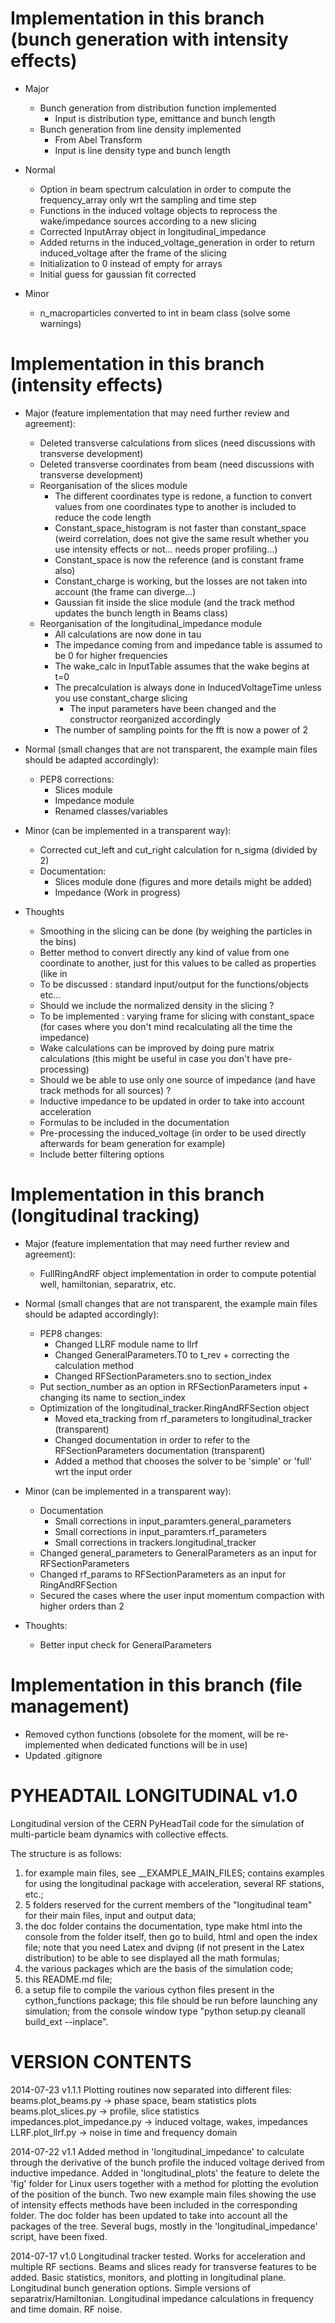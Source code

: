 Implementation in this branch (bunch generation with intensity effects)
=============================

- Major
  - Bunch generation from distribution function implemented
    - Input is distribution type, emittance and bunch length
  - Bunch generation from line density implemented
    - From Abel Transform
    - Input is line density type and bunch length

- Normal
  - Option in beam spectrum calculation in order to compute the frequency_array only wrt the sampling and time step
  - Functions in the induced voltage objects to reprocess the wake/impedance sources according to a new slicing
  - Corrected InputArray object in longitudinal_impedance
  - Added returns in the induced_voltage_generation in order to return induced_voltage after the frame of the slicing
  - Initialization to 0 instead of empty for arrays
  - Initial guess for gaussian fit corrected

- Minor
  - n_macroparticles converted to int in beam class (solve some warnings)
    

Implementation in this branch (intensity effects)
=============================

- Major (feature implementation that may need further review and agreement):
  - Deleted transverse calculations from slices (need discussions with transverse development)
  - Deleted transverse coordinates from beam (need discussions with transverse development)
  - Reorganisation of the slices module
  	- The different coordinates type is redone, a function to convert values from one coordinates type to another is included to reduce the code length
  	- Constant_space_histogram is not faster than constant_space (weird correlation, does not give the same result whether you use intensity effects or not... needs proper profiling...)
  	- Constant_space is now the reference (and is constant frame also)
  	- Constant_charge is working, but the losses are not taken into account (the frame can diverge...)
  	- Gaussian fit inside the slice module (and the track method updates the bunch length in Beams class)
  - Reorganisation of the longitudinal_impedance module
  	- All calculations are now done in tau
    - The impedance coming from and impedance table is assumed to be 0 for higher frequencies
    - The wake_calc in InputTable assumes that the wake begins at t=0
    - The precalculation is always done in InducedVoltageTime unless you use constant_charge slicing
   	  - The input parameters have been changed and the constructor reorganized accordingly
   	- The number of sampling points for the fft is now a power of 2
  
- Normal (small changes that are not transparent, the example main files should be adapted accordingly):
  - PEP8 corrections:
  	- Slices module
  	- Impedance module
  	- Renamed classes/variables
  
- Minor (can be implemented in a transparent way):
  - Corrected cut_left and cut_right calculation for n_sigma (divided by 2)
  - Documentation:
  	- Slices module done (figures and more details might be added)
  	- Impedance (Work in progress)
  	
- Thoughts
  - Smoothing in the slicing can be done (by weighing the particles in the bins)
  -	Better method to convert directly any kind of value from one coordinate to another, just for this values to be called as properties (like in 
  - To be discussed : standard input/output for the functions/objects etc...
  - Should we include the normalized density in the slicing ?
  - To be implemented : varying frame for slicing with constant_space (for cases where you don't mind recalculating all the time the impedance)
  - Wake calculations can be improved by doing pure matrix calculations (this might be useful in case you don't have pre-processing)
  - Should we be able to use only one source of impedance (and have track methods for all sources) ?
  - Inductive impedance to be updated in order to take into account acceleration
  - Formulas to be included in the documentation
  - Pre-processing the induced_voltage (in order to be used directly afterwards for beam generation for example)
  - Include better filtering options
  
  
Implementation in this branch (longitudinal tracking)
=============================

- Major (feature implementation that may need further review and agreement):
  - FullRingAndRF object implementation in order to compute potential well, hamiltonian, separatrix, etc.
  
- Normal (small changes that are not transparent, the example main files should be adapted accordingly):
  - PEP8 changes:
    - Changed LLRF module name to llrf
    - Changed GeneralParameters.T0 to t_rev + correcting the calculation method
    - Changed RFSectionParameters.sno to section_index
  - Put section_number as an option in RFSectionParameters input + changing its name to section_index
  - Optimization of the longitudinal_tracker.RingAndRFSection object
  	- Moved eta_tracking from rf_parameters to longitudinal_tracker (transparent)
  	- Changed documentation in order to refer to the RFSectionParameters documentation (transparent)
  	- Added a method that chooses the solver to be 'simple' or 'full' wrt the input order
  
- Minor (can be implemented in a transparent way):
  - Documentation
  	- Small corrections in input_paramters.general_parameters
  	- Small corrections in input_paramters.rf_parameters
  	- Small corrections in trackers.longitudinal_tracker
  - Changed general_parameters to GeneralParameters as an input for RFSectionParameters
  - Changed rf_params to RFSectionParameters as an input for RingAndRFSection
  - Secured the cases where the user input momentum compaction with higher orders than 2
  
- Thoughts:
  - Better input check for GeneralParameters
  

Implementation in this branch (file management)
=============================
- Removed cython functions (obsolete for the moment, will be re-implemented when dedicated functions will be in use)
- Updated .gitignore



PYHEADTAIL LONGITUDINAL v1.0
==========

Longitudinal version of the CERN PyHeadTail code for the simulation of multi-particle 
beam dynamics with collective effects.

The structure is as follows:

1) for example main files, see __EXAMPLE_MAIN_FILES; contains examples for using
   the longitudinal package with acceleration, several RF stations, etc.;
2) 5 folders reserved for the current members of the "longitudinal team" for
   their main files, input and output data;	
3) the doc folder contains the documentation, type make html into the console 
   from the folder itself, then go to build, html and open the index file; 
   note that you need Latex and dvipng (if not present in the Latex distribution) 
   to be able to see displayed all the math formulas;
4) the various packages which are the basis of the simulation code;
5) this README.md file;
6) a setup file to compile the various cython files present in the 
   cython_functions package; this file should be run before launching any 
   simulation; from the console window type "python setup.py cleanall 
   build_ext --inplace".


VERSION CONTENTS
==========

2014-07-23
v1.1.1 Plotting routines now separated into different files:
       beams.plot_beams.py -> phase space, beam statistics plots
       beams.plot_slices.py -> profile, slice statistics
       impedances.plot_impedance.py -> induced voltage, wakes, impedances
       LLRF.plot_llrf.py -> noise in time and frequency domain

2014-07-22
v1.1   Added method in 'longitudinal_impedance' to calculate through the 
       derivative of the bunch profile the induced voltage derived from 
       inductive impedance.
       Added in 'longitudinal_plots' the feature to delete the 'fig' folder 
       for Linux users together with a method for plotting the evolution of
       the position of the bunch.
       Two new example main files showing the use of intensity effects methods
       have been included in the corresponding folder.
       The doc folder has been updated to take into account all the packages
       of the tree.
       Several bugs, mostly in the 'longitudinal_impedance' script, have been
       fixed.

2014-07-17
v1.0   Longitudinal tracker tested. Works for acceleration and multiple
       RF sections.
       Beams and slices ready for transverse features to be added.
       Basic statistics, monitors, and plotting in longitudinal plane.
       Longitudinal bunch generation options. 
       Simple versions of separatrix/Hamiltonian.
       Longitudinal impedance calculations in frequency and time domain.
       RF noise.

